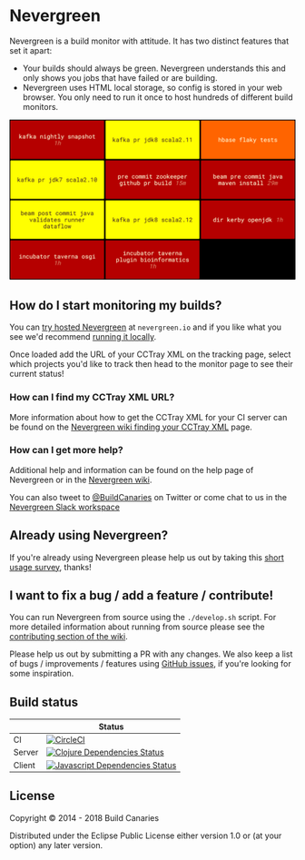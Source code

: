 # Nevergreen

Nevergreen is a build monitor with attitude. It has two distinct features that set it apart:

* Your builds should always be green. Nevergreen understands this and only shows you jobs that have failed or are building.
* Nevergreen uses HTML local storage, so config is stored in your web browser. You only need to run it once to host hundreds of different build monitors.

![Example of Nevergreen on Apache builds](doc/screenshot.png)

## How do I start monitoring my builds?

You can [try hosted Nevergreen](https://nevergreen.io) at `nevergreen.io` and if you like what you see we'd recommend 
[running it locally](https://github.com/build-canaries/nevergreen/wiki/running-locally).

Once loaded add the URL of your CCTray XML on the tracking page, select which projects you'd like to track then head to 
the monitor page to see their current status!

### How can I find my CCTray XML URL?

More information about how to get the CCTray XML for your CI server can be found on the 
[Nevergreen wiki finding your CCTray XML](https://github.com/build-canaries/nevergreen/wiki/find-cctray) page.

### How can I get more help?

Additional help and information can be found on the help page of Nevergreen or in the [Nevergreen wiki](https://github.com/build-canaries/nevergreen/wiki).

You can also tweet to [@BuildCanaries](https://twitter.com/BuildCanaries) on Twitter or come chat to us in the
[Nevergreen Slack workspace](https://join.slack.com/t/nevergreen/shared_invite/enQtMzc4MDg5MTE2MDE2LWJjYjdiNDM4Y2U1YjBjZTdkZjFhZGQyOTM5ODQ2MzEwZDY4YjNiZDFmOTFlMGUwOWEyMjczNmUzNTlkZDk4ZmQ)

## Already using Nevergreen?

If you're already using Nevergreen please help us out by taking this [short usage survey](https://build-canaries.github.io/2015/09/14/nevergreen-survey.html), thanks!

## I want to fix a bug / add a feature / contribute!

You can run Nevergreen from source using the `./develop.sh` script. For more detailed information about running from
source please see the [contributing section of the wiki](https://github.com/build-canaries/nevergreen/wiki/contributing).

Please help us out by submitting a PR with any changes. We also keep a list of bugs / improvements / features using
[GitHub issues](https://github.com/build-canaries/nevergreen/issues), if you're looking for some inspiration.

## Build status

|   | Status |
|---|---|
| CI     | [![CircleCI](https://circleci.com/gh/build-canaries/nevergreen.svg?style=shield)](https://circleci.com/gh/build-canaries/nevergreen) |
| Server | [![Clojure Dependencies Status](http://jarkeeper.com/build-canaries/nevergreen/status.svg)](http://jarkeeper.com/build-canaries/nevergreen) |
| Client | [![Javascript Dependencies Status](https://david-dm.org/build-canaries/nevergreen.svg)](https://david-dm.org/build-canaries/nevergreen) |

## License

Copyright © 2014 - 2018 Build Canaries

Distributed under the Eclipse Public License either version 1.0 or (at your option) any later version.
